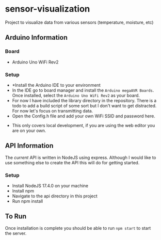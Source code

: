# sensor-visualization
Project to visualize data from various sensors (temperature, moisture, etc)

## Arduino Information
### Board
- Arduino Uno WiFi Rev2

### Setup
- *Install the Arduino IDE to your environment
- In the IDE go to board manager and install the `Arduino megaAVR Boards`. Once installed, select the `Arduino Uno WiFi Rev2` as your board.
- For now I have included the library directory in the repository. There is a todo to add a build script of some sort but I don't want to get distracted. For now let's focus on transmitting data.
- Open the Config.h file and add your own WiFi SSID and password here.

* This only covers local development, if you are using the web editor you are on your own.

## API Information
The _current_ API is written in NodeJS using express. Although I would like to use something else to create the API this will do for getting started.

### Setup
- Install NodeJS 17.4.0 on your machine
- Install npm
- Navigate to the api directory in this project
- Run npm install

## To Run
Once installation is complete you should be able to run `npm start` to start the server.
